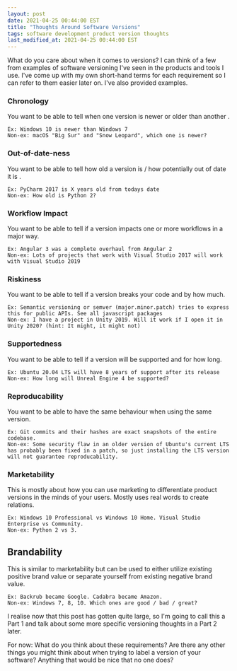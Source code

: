 ```yaml
---
layout: post
date: 2021-04-25 00:44:00 EST
title: "Thoughts Around Software Versions"
tags: software development product version thoughts
last_modified_at: 2021-04-25 00:44:00 EST
---
```


What do you care about when it comes to versions? I can think of a few from examples of software versioning I've seen in the products and tools I use. I've come up with my own short-hand terms for each requirement so I can refer to them easier later on. I've also provided examples.

### Chronology
You want to be able to tell when one version is newer or older than another .

```
Ex: Windows 10 is newer than Windows 7
Non-ex: macOS "Big Sur" and "Snow Leopard", which one is newer?
```

### Out-of-date-ness
You want to be able to tell how old a version is / how potentially out of date it is .

```
Ex: PyCharm 2017 is X years old from todays date
Non-ex: How old is Python 2?
```

### Workflow Impact
You want to be able to tell if a version impacts one or more workflows in a major way.

```
Ex: Angular 3 was a complete overhaul from Angular 2
Non-ex: Lots of projects that work with Visual Studio 2017 will work with Visual Studio 2019
```

### Riskiness
You want to be able to tell if a version breaks your code and by how much.

```
Ex: Semantic versioning or semver (major.minor.patch) tries to express this for public APIs. See all javascript packages
Non-ex: I have a project in Unity 2019. Will it work if I open it in Unity 2020? (hint: It might, it might not)
```

### Supportedness
You want to be able to tell if a version will be supported and for how long.

```
Ex: Ubuntu 20.04 LTS will have 8 years of support after its release
Non-ex: How long will Unreal Engine 4 be supported?
```

### Reproducability
You want to be able to have the same behaviour when using the same version.

```
Ex: Git commits and their hashes are exact snapshots of the entire codebase.
Non-ex: Some security flaw in an older version of Ubuntu's current LTS has probably been fixed in a patch, so just installing the LTS version will not guarantee reproducability.
```

### Marketability
This is mostly about how you can use marketing to differentiate product versions in the minds of your users. Mostly uses real words to create relations.

```
Ex: Windows 10 Professional vs Windows 10 Home. Visual Studio Enterprise vs Community. 
Non-ex: Python 2 vs 3. 
```

## Brandability
This is similar to marketability but can be used to either utilize existing positive brand value or separate yourself from existing negative brand value.
```
Ex: Backrub became Google. Cadabra became Amazon.
Non-ex: Windows 7, 8, 10. Which ones are good / bad / great?
```

I realise now that this post has gotten quite large, so I'm going to call this a Part 1 and talk about some more specific versioning thoughts in a Part 2 later.

For now: What do you think about these requirements? Are there any other things you might think about when trying to label a version of your software? Anything that would be nice that no one does?